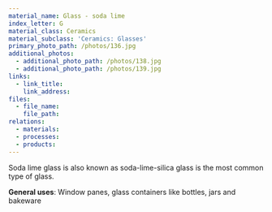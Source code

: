 ```yaml
---
material_name: Glass - soda lime
index_letter: G
material_class: Ceramics
material_subclass: 'Ceramics: Glasses'
primary_photo_path: /photos/136.jpg
additional_photos:
  - additional_photo_path: /photos/138.jpg
  - additional_photo_path: /photos/139.jpg
links:
  - link_title:
    link_address:
files:
  - file_name:
    file_path:
relations:
  - materials:
  - processes:
  - products:
---
```



Soda lime glass is also known as soda-lime-silica glass is the most common type of glass.

**General uses**: Window panes, glass containers like bottles, jars and bakeware
